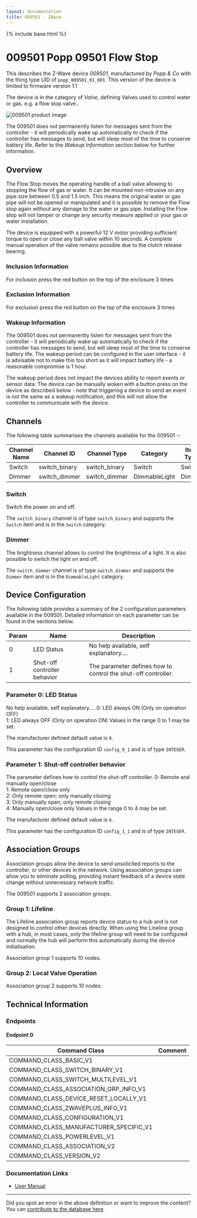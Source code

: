 ```yaml
---
layout: documentation
title: 009501 - ZWave
---
```


{% include base.html %}

# 009501 Popp 09501 Flow Stop
This describes the Z-Wave device *009501*, manufactured by *Popp & Co* with the thing type UID of ```popp_009501_01_001```.
This version of the device is limited to firmware version 1.1

The device is in the category of *Valve*, defining Valves used to control water or gas. e.g. a flow stop valve..

![009501 product image](https://opensmarthouse.org/zwavedatabase/620/image/)


The 009501 does not permanently listen for messages sent from the controller - it will periodically wake up automatically to check if the controller has messages to send, but will sleep most of the time to conserve battery life. Refer to the *Wakeup Information* section below for further information.

## Overview

The Flow Stop moves the operating handle of a ball valve allowing to stopping the flow of gas or water. It can be mounted non-intrusive on any pipe size between 0.5 and 1.5 inch. This means the original water or gas pipe will not be opened or manipulated and it is possible to remove the Flow stop again without any damage to the water or gas pipe. Installing the Flow stop will not tamper or change any security measure applied or your gas or water installation.

The device is equipped with a powerful 12 V motor providing sufficient torque to open or close any ball valve within 10 seconds. A complete manual operation of the valve remains possible due to the clutch release bearing.

### Inclusion Information

For inclusion press the red button on the top of the enclosure 3 times

### Exclusion Information

For exclusion press the red button on the top of the enclosure 3 times

### Wakeup Information

The 009501 does not permanently listen for messages sent from the controller - it will periodically wake up automatically to check if the controller has messages to send, but will sleep most of the time to conserve battery life. The wakeup period can be configured in the user interface - it is advisable not to make this too short as it will impact battery life - a reasonable compromise is 1 hour.

The wakeup period does not impact the devices ability to report events or sensor data. The device can be manually woken with a button press on the device as described below - note that triggering a device to send an event is not the same as a wakeup notification, and this will not allow the controller to communicate with the device.

## Channels

The following table summarises the channels available for the 009501 -:

| Channel Name | Channel ID | Channel Type | Category | Item Type |
|--------------|------------|--------------|----------|-----------|
| Switch | switch_binary | switch_binary | Switch | Switch | 
| Dimmer | switch_dimmer | switch_dimmer | DimmableLight | Dimmer | 

### Switch
Switch the power on and off.

The ```switch_binary``` channel is of type ```switch_binary``` and supports the ```Switch``` item and is in the ```Switch``` category.

### Dimmer
The brightness channel allows to control the brightness of a light.
            It is also possible to switch the light on and off.

The ```switch_dimmer``` channel is of type ```switch_dimmer``` and supports the ```Dimmer``` item and is in the ```DimmableLight``` category.



## Device Configuration

The following table provides a summary of the 2 configuration parameters available in the 009501.
Detailed information on each parameter can be found in the sections below.

| Param | Name  | Description |
|-------|-------|-------------|
| 0 | LED Status | No help available, self explanatory.... |
| 1 | Shut-off controller behavior | The parameter defines how to control the shut-off controller. |

### Parameter 0: LED Status

No help available, self explanatory....
0: LED always ON (Only on operation OFF)  
1: LED always OFF (Only on operation ON)
Values in the range 0 to 1 may be set.

The manufacturer defined default value is ```0```.

This parameter has the configuration ID ```config_0_1``` and is of type ```INTEGER```.


### Parameter 1: Shut-off controller behavior

The parameter defines how to control the shut-off controller.
0: Remote and manually open/close  
1: Remote open/close only  
2: Only remote open; only manually closing  
3: Only manually open; only remote closing  
4: Manually open/close only
Values in the range 0 to 4 may be set.

The manufacturer defined default value is ```0```.

This parameter has the configuration ID ```config_1_1``` and is of type ```INTEGER```.


## Association Groups

Association groups allow the device to send unsolicited reports to the controller, or other devices in the network. Using association groups can allow you to eliminate polling, providing instant feedback of a device state change without unnecessary network traffic.

The 009501 supports 2 association groups.

### Group 1: Lifeline

The Lifeline association group reports device status to a hub and is not designed to control other devices directly. When using the Lineline group with a hub, in most cases, only the lifeline group will need to be configured and normally the hub will perform this automatically during the device initialisation.

Association group 1 supports 10 nodes.

### Group 2: Local Valve Operation


Association group 2 supports 10 nodes.

## Technical Information

### Endpoints

#### Endpoint 0

| Command Class | Comment |
|---------------|---------|
| COMMAND_CLASS_BASIC_V1| |
| COMMAND_CLASS_SWITCH_BINARY_V1| |
| COMMAND_CLASS_SWITCH_MULTILEVEL_V1| |
| COMMAND_CLASS_ASSOCIATION_GRP_INFO_V1| |
| COMMAND_CLASS_DEVICE_RESET_LOCALLY_V1| |
| COMMAND_CLASS_ZWAVEPLUS_INFO_V1| |
| COMMAND_CLASS_CONFIGURATION_V1| |
| COMMAND_CLASS_MANUFACTURER_SPECIFIC_V1| |
| COMMAND_CLASS_POWERLEVEL_V1| |
| COMMAND_CLASS_ASSOCIATION_V2| |
| COMMAND_CLASS_VERSION_V2| |

### Documentation Links

* [User Manual](https://www.opensmarthouse.org/zwavedatabase/620/Manual-Flow-Stop-POPP-En.pdf)

---

Did you spot an error in the above definition or want to improve the content?
You can [contribute to the database here](https://www.opensmarthouse.org/zwavedatabase/620).
